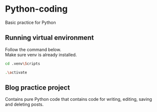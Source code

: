 # Python-coding

Basic practice for Python

## Running virtual environment

Follow the command below.  
Make sure venv is already installed.  

```sh
cd .venv\Scripts
```

```sh
.\activate
```

## Blog practice project

Contains pure Python code that contains code for writing, editing, saving and deleting posts.
